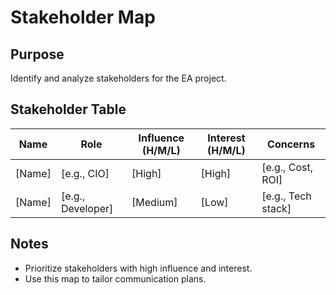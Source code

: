 # Stakeholder Map

## Purpose
Identify and analyze stakeholders for the EA project.

## Stakeholder Table
| Name          | Role              | Influence (H/M/L) | Interest (H/M/L) | Concerns             |
|---------------|-------------------|-------------------|------------------|----------------------|
| [Name]        | [e.g., CIO]       | [High]            | [High]           | [e.g., Cost, ROI]    |
| [Name]        | [e.g., Developer] | [Medium]          | [Low]            | [e.g., Tech stack]   |

## Notes
- Prioritize stakeholders with high influence and interest.
- Use this map to tailor communication plans.